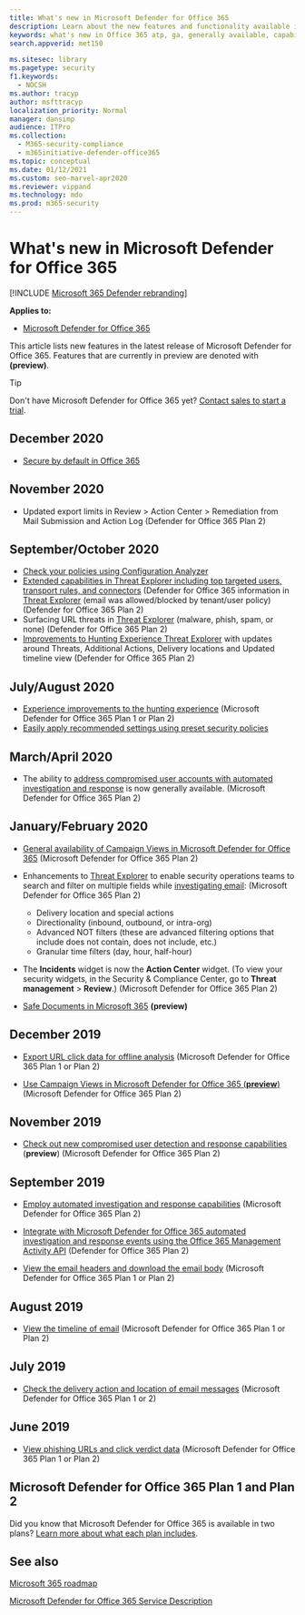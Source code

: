 ```yaml
---
title: What's new in Microsoft Defender for Office 365
description: Learn about the new features and functionality available in the latest release of Microsoft Defender for Office 365.
keywords: what's new in Office 365 atp, ga, generally available, capabilities, available, new
search.appverid: met150

ms.sitesec: library
ms.pagetype: security
f1.keywords: 
  - NOCSH
ms.author: tracyp
author: msfttracyp
localization_priority: Normal
manager: dansimp
audience: ITPro
ms.collection: 
  - M365-security-compliance
  - m365initiative-defender-office365
ms.topic: conceptual
ms.date: 01/12/2021
ms.custom: seo-marvel-apr2020
ms.reviewer: vippand
ms.technology: mdo
ms.prod: m365-security
---
```


# What's new in Microsoft Defender for Office 365

[!INCLUDE [Microsoft 365 Defender rebranding](../includes/microsoft-defender-for-office.md)]


**Applies to:**

- [Microsoft Defender for Office 365](office-365-atp.md)

This article lists new features in the latest release of Microsoft Defender for Office 365. Features that are currently in preview are denoted with **(preview)**.

> [!TIP]
> Don't have Microsoft Defender for Office 365 yet? [Contact sales to start a trial](https://go.microsoft.com/fwlink/p/?LinkId=518644).

## December 2020

- [Secure by default in Office 365](secure-by-default.md)

## November 2020

- Updated export limits in Review > Action Center > Remediation from Mail Submission and Action Log (Defender for Office 365 Plan 2)

## September/October 2020

- [Check your policies using Configuration Analyzer](configuration-analyzer-for-security-policies.md)
- [Extended capabilities in Threat Explorer including top targeted users, transport rules, and connectors](threat-explorer.md#new-features-in-threat-explorer-and-real-time-detections) (Defender for Office 365 information in [Threat Explorer](threat-explorer.md) (email was allowed/blocked by tenant/user policy) (Defender for Office 365 Plan 2)
- Surfacing URL threats in [Threat Explorer](threat-explorer.md#threats-in-urls) (malware, phish, spam, or none) (Defender for Office 365 Plan 2)
- [Improvements to Hunting Experience Threat Explorer](threat-explorer.md#improvements-to-the-threat-hunting-experience-upcoming) with updates around Threats, Additional Actions, Delivery locations and Updated timeline view (Defender for Office 365 Plan 2)

## July/August 2020

- [Experience improvements to the hunting experience](threat-explorer.md#improvements-to-threat-explorer-and-real-time-detections) (Microsoft Defender for Office 365 Plan 1 or Plan 2)
- [Easily apply recommended settings using preset security policies](preset-security-policies.md)

## March/April 2020

- The ability to [address compromised user accounts with automated investigation and response](address-compromised-users-quickly.md) is now generally available. (Microsoft Defender for Office 365 Plan 2)

## January/February 2020

- [General availability of Campaign Views in Microsoft Defender for Office 365](campaigns.md) (Microsoft Defender for Office 365 Plan 2)
- Enhancements to [Threat Explorer](threat-explorer.md) to enable security operations teams to search and filter on multiple fields while [investigating email](investigate-malicious-email-that-was-delivered.md): (Microsoft Defender for Office 365 Plan 2)
  - Delivery location and special actions
  - Directionality (inbound, outbound, or intra-org)
  - Advanced NOT filters (these are advanced filtering options that include does not contain, does not include, etc.)
  - Granular time filters (day, hour, half-hour)

- The **Incidents** widget is now the **Action Center** widget. (To view your security widgets, in the Security & Compliance Center, go to **Threat management** \> **Review**.) (Microsoft Defender for Office 365 Plan 2)

- [Safe Documents in Microsoft 365](safe-docs.md) **(preview)**

## December 2019

- [Export URL click data for offline analysis](threat-explorer.md#new-features-in-threat-explorer-and-real-time-detections) (Microsoft Defender for Office 365 Plan 1 or Plan 2)

- [Use Campaign Views in Microsoft Defender for Office 365 (**preview**)](campaigns.md) (Microsoft Defender for Office 365 Plan 2)

## November 2019

- [Check out new compromised user detection and response capabilities](address-compromised-users-quickly.md) (**preview**) (Microsoft Defender for Office 365 Plan 2)

## September 2019

- [Employ automated investigation and response capabilities](automated-investigation-response-office.md) (Microsoft Defender for Office 365 Plan 2)

- [Integrate with Microsoft Defender for Office 365 automated investigation and response events using the Office 365 Management Activity API](https://docs.microsoft.com/office/office-365-management-api/office-365-management-activity-api-schema#office-365-advanced-threat-protection-and-threat-investigation-and-response-schema) (Defender for Office 365 Plan 2)

- [View the email headers and download the email body](investigate-malicious-email-that-was-delivered.md) (Microsoft Defender for Office 365 Plan 1 or Plan 2)

## August 2019

- [View the timeline of email](investigate-malicious-email-that-was-delivered.md#view-the-timeline-of-your-email) (Microsoft Defender for Office 365 Plan 1 or Plan 2)

## July 2019

- [Check the delivery action and location of email messages](investigate-malicious-email-that-was-delivered.md#check-the-delivery-action-and-location) (Microsoft Defender for Office 365 Plan 1 or 2)

## June 2019

- [View phishing URLs and click verdict data](threat-explorer.md#view-phishing-url-and-click-verdict-data) (Microsoft Defender for Office 365 Plan 1 or Plan 2)

## Microsoft Defender for Office 365 Plan 1 and Plan 2

Did you know that Microsoft Defender for Office 365 is available in two plans? [Learn more about what each plan includes](office-365-atp.md#microsoft-defender-for-office-365-plan-1-and-plan-2).

## See also

[Microsoft 365 roadmap](https://www.microsoft.com/microsoft-365/roadmap)

[Microsoft Defender for Office 365 Service Description](https://docs.microsoft.com/office365/servicedescriptions/office-365-advanced-threat-protection-service-description)

